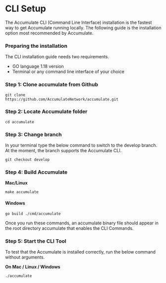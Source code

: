 # CLI Setup

The Accumulate CLI (Command Line Interface) installation is the fastest way to get Accumulate running locally. The following guide is the installation option most recommended by Accumulate.&#x20;

### **Preparing the installation**&#x20;

The CLI installation guide needs two requirements.&#x20;

* GO language 1.18 version&#x20;
* Terminal or any command line interface of your choice&#x20;

### **Step 1: Clone accumulate from Github**&#x20;

```
git clone 
https://github.com/AccumulateNetwork/accumulate.git
```

### **Step 2: Locate Accumulate folder**

```
cd accumulate
```

### **Step 3: Change branch**&#x20;

In your terminal type the below command to switch to the develop branch. At the moment, the branch supports the Accumulate CLI.&#x20;

```
git checkout develop
```

### **Step 4: Build Accumulate** &#x20;

**Mac/Linux**

```
make accumulate 
```

#### Windows

```
go build ./cmd/accumulate
```

Once you run these commands, an accumulate binary file should appear in the root directory accumulate that enables the CLI Commands.&#x20;

### **Step 5: Start the CLI Tool**&#x20;

To test that the Accumulate is installed correctly, run the below command without arguments.&#x20;

&#x20;

**On Mac / Linux / Windows**

```
./accumulate
```

&#x20;

&#x20;
